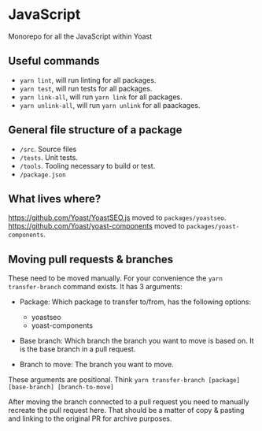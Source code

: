# JavaScript

Monorepo for all the JavaScript within Yoast

## Useful commands

* `yarn lint`, will run linting for all packages.
* `yarn test`, will run tests for all packages.
* `yarn link-all`, will run `yarn link` for all packages.
* `yarn unlink-all`, will run `yarn unlink` for all paackages.

## General file structure of a package

* `/src`. Source files
* `/tests`. Unit tests.
* `/tools`. Tooling necessary to build or test.
* `/package.json`

## What lives where?

https://github.com/Yoast/YoastSEO.js moved to `packages/yoastseo`.
https://github.com/Yoast/yoast-components moved to `packages/yoast-components`.

## Moving pull requests & branches

These need to be moved manually. For your convenience the `yarn transfer-branch` command exists. It has 3 arguments:

* Package: Which package to transfer to/from, has the following options:

    * yoastseo
    * yoast-components

* Base branch: Which branch the branch you want to move is based on. It is the base branch in a pull request.

* Branch to move: The branch you want to move.

These arguments are positional. Think `yarn transfer-branch [package] [base-branch] [branch-to-move]`

After moving the branch connected to a pull request you need to manually recreate the pull request here. That should be a matter of copy & pasting and linking to the original PR for archive purposes.
